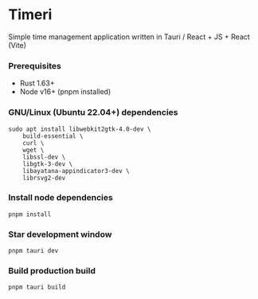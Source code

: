 # Timeri

Simple time management application written in Tauri / React + JS + React (Vite)

### Prerequisites
* Rust 1.63+
* Node v16+ (pnpm installed)

### GNU/Linux (Ubuntu 22.04+) dependencies
```
sudo apt install libwebkit2gtk-4.0-dev \
    build-essential \
    curl \
    wget \
    libssl-dev \
    libgtk-3-dev \
    libayatana-appindicator3-dev \
    librsvg2-dev
```

### Install node dependencies
```pnpm install```

### Star development window 
```pnpm tauri dev```

### Build production build
```pnpm tauri build```

